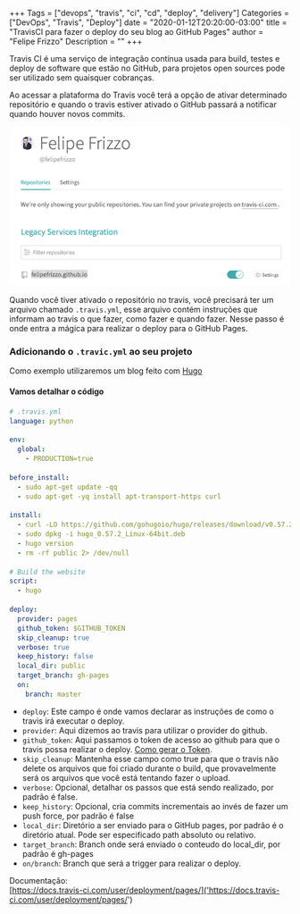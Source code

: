 +++
Tags = ["devops", "travis", "ci", "cd", "deploy", "delivery"]
Categories = ["DevOps", "Travis", "Deploy"]
date = "2020-01-12T20:20:00-03:00"
title = "TravisCI para fazer o deploy do seu blog ao GitHub Pages"
author = "Felipe Frizzo"
Description = ""
+++

Travis CI é uma serviço de integração contínua usada para build, testes e deploy de software que estão no GitHub, para projetos open sources pode ser utilizado sem quaisquer cobranças.

Ao acessar a plataforma do Travis você terá a opção de ativar determinado repositório e quando o travis estiver ativado o GitHub passará a notificar quando houver novos commits.

![alt text](/img/post/deploying-github-pages-with-travis/enable-travis.png)

Quando você tiver ativado o repositório no travis, você precisará ter um arquivo chamado `.travis.yml`, esse arquivo contém instruções que informam ao travis o que fazer, como fazer e quando fazer. Nesse passo é onde entra a mágica para realizar o deploy para o GitHub Pages.

### Adicionando o `.travic.yml` ao seu projeto

Como exemplo utilizaremos um blog feito com [Hugo]('https://gohugo.io')

#### Vamos detalhar o código

```yml
# .travis.yml
language: python

env:
  global:
    - PRODUCTION=true

before_install:
  - sudo apt-get update -qq
  - sudo apt-get -yq install apt-transport-https curl

install:
  - curl -LO https://github.com/gohugoio/hugo/releases/download/v0.57.2/hugo_0.57.2_Linux-64bit.deb
  - sudo dpkg -i hugo_0.57.2_Linux-64bit.deb
  - hugo version
  - rm -rf public 2> /dev/null

# Build the website
script:
  - hugo

deploy:
  provider: pages
  github_token: $GITHUB_TOKEN
  skip_cleanup: true
  verbose: true
  keep_history: false
  local_dir: public
  target_branch: gh-pages
  on:
    branch: master
```

* `deploy`: Este campo é onde vamos declarar as instruções de como o travis irá executar o deploy.
* `provider`: Aqui dizemos ao travis para utilizar o provider do github.
* `github_token`: Aqui passamos o token de acesso ao github para que o travis possa realizar o deploy. [Como gerar o Token]('https://help.github.com/pt/github/authenticating-to-github/creating-a-personal-access-token-for-the-command-line').
* `skip_cleanup`: Mantenha esse campo como true para que o travis não delete os arquivos que foi criado durante o build, que provavelmente será os arquivos que você está tentando fazer o upload.
* `verbose`: Opcional, detalhar os passos que está sendo realizado, por padrão é false.
* `keep_history`: Opcional, cria commits incrementais ao invés de fazer um push force, por padrão é false
* `local_dir`: Diretório a ser enviado para o GitHub pages, por padrão é o diretório atual. Pode ser especificado path absoluto ou relativo.
* `target_branch`: Branch onde será enviado o conteudo do local_dir, por padrão é gh-pages
* `on/branch`: Branch que será a trigger para realizar o deploy.

Documentação:  
[https://docs.travis-ci.com/user/deployment/pages/]('https://docs.travis-ci.com/user/deployment/pages/')
